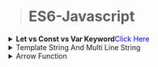 >	# ES6-Javascript


<details>
<summary><b>Let vs Const vs Var Keyword</b><span style="color:blue">Click Here</span></summary>


</details>

<details>
<summary>Template String And Multi Line String</summary>


</details>

<details>
<summary>Arrow Function</summary>


</details>





